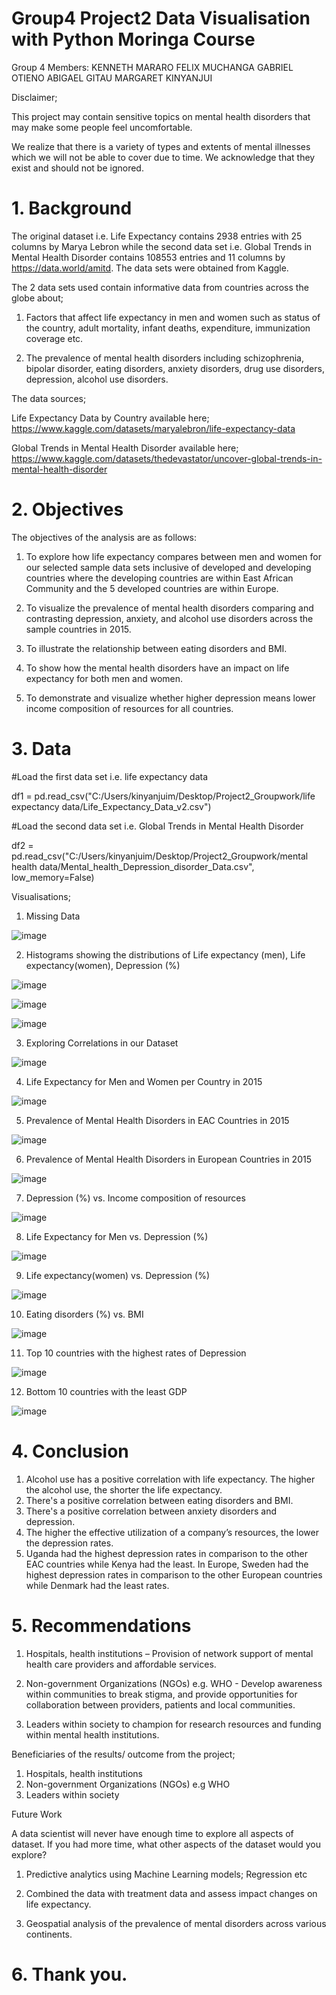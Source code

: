 # Group4 Project2 Data Visualisation with Python Moringa Course

Group 4 Members:
KENNETH MARARO
FELIX MUCHANGA
GABRIEL OTIENO
ABIGAEL GITAU
MARGARET KINYANJUI


Disclaimer;

This project may contain sensitive topics on mental health disorders that may make some people feel uncomfortable.

We realize that there is a variety of types and extents of mental illnesses which we will not be able to cover due to time. We acknowledge that they exist and should not be ignored.

# 1. Background

The original dataset i.e. Life Expectancy contains 2938 entries with 25 columns by Marya Lebron while the second data set i.e. Global Trends in Mental Health Disorder contains 108553 entries and 11 columns by https://data.world/amitd. The data sets were obtained from Kaggle.

The 2 data sets used contain informative data from countries across the globe about;
1. Factors that affect life expectancy in men and women such as status of the country, adult mortality, infant deaths, expenditure, immunization coverage etc.

2. The prevalence of mental health disorders including schizophrenia, bipolar disorder, eating disorders, anxiety disorders, drug use disorders, depression, alcohol use disorders.

The data sources;

Life Expectancy Data by Country available here; https://www.kaggle.com/datasets/maryalebron/life-expectancy-data

Global Trends in Mental Health Disorder available here; https://www.kaggle.com/datasets/thedevastator/uncover-global-trends-in-mental-health-disorder

# 2. Objectives

The objectives of the analysis are as follows:

1. To explore how life expectancy compares between men and women for our selected sample data sets inclusive of developed and developing countries where the developing countries are within East African Community and the 5 developed countries are within Europe.

2. To visualize the prevalence of mental health disorders comparing and contrasting depression, anxiety, and alcohol use disorders across the sample countries in 2015.

3. To illustrate the relationship between eating disorders and BMI.

4. To show how the mental health disorders have an impact on life expectancy for both men and women.

5. To demonstrate and visualize whether higher depression means lower income composition of resources for all countries.

# 3. Data

#Load the first data set i.e. life expectancy data

df1 = pd.read_csv("C:/Users/kinyanjuim/Desktop/Project2_Groupwork/life expectancy data/Life_Expectancy_Data_v2.csv")

#Load the second data set i.e. Global Trends in Mental Health Disorder

df2 = pd.read_csv("C:/Users/kinyanjuim/Desktop/Project2_Groupwork/mental health data/Mental_health_Depression_disorder_Data.csv", 
                  low_memory=False)

Visualisations;
1. Missing Data

![image](https://github.com/26margaretwanjiru/Group4_Project2/assets/34502518/5d0acea0-1b08-4aee-a44b-68fc3b93ff4d)

2. Histograms showing the distributions of Life expectancy (men), Life expectancy(women), Depression (%)

![image](https://github.com/26margaretwanjiru/Group4_Project2/assets/34502518/c46507ef-eea4-434c-84b1-ff60f198071d)

![image](https://github.com/26margaretwanjiru/Group4_Project2/assets/34502518/dfa09e9a-e42b-4004-8500-5870ae51b277)

![image](https://github.com/26margaretwanjiru/Group4_Project2/assets/34502518/24611eb9-9fe1-4f34-87b4-5cc317474dd8)

3. Exploring Correlations in our Dataset

![image](https://github.com/26margaretwanjiru/Group4_Project2/assets/34502518/1ab83087-2ff2-4743-a6c8-fe67fd4c6c61)

4. Life Expectancy for Men and Women per Country in 2015

![image](https://github.com/26margaretwanjiru/Group4_Project2/assets/34502518/588f915e-cbb7-4b79-a73d-38f743a9c353)

5. Prevalence of Mental Health Disorders in EAC Countries in 2015

![image](https://github.com/26margaretwanjiru/Group4_Project2/assets/34502518/6791d4a9-946d-435b-ab82-27b4ae446fb2)

6. Prevalence of Mental Health Disorders in European Countries in 2015

![image](https://github.com/26margaretwanjiru/Group4_Project2/assets/34502518/346bc17b-d005-467f-a184-9b5b0faf5349)

7. Depression (%) vs. Income composition of resources

![image](https://github.com/26margaretwanjiru/Group4_Project2/assets/34502518/24dca692-21d5-4d59-8ef7-74942b717e91)

8. Life Expectancy for Men vs. Depression (%)

  ![image](https://github.com/26margaretwanjiru/Group4_Project2/assets/34502518/593c4b4a-ecf4-4e1c-9042-3c9705bf1d26)

9. Life expectancy(women) vs. Depression (%)

![image](https://github.com/26margaretwanjiru/Group4_Project2/assets/34502518/4fcdb856-a061-4590-b47f-f5181ff36780)

10. Eating disorders (%) vs. BMI

![image](https://github.com/26margaretwanjiru/Group4_Project2/assets/34502518/b190351d-5bc4-492d-95de-a8a642bdc226)

11. Top 10 countries with the highest rates of Depression

![image](https://github.com/26margaretwanjiru/Group4_Project2/assets/34502518/e261bb1b-d9b8-405d-ba9a-1aec98ace961)

12. Bottom 10 countries with the least GDP

  ![image](https://github.com/26margaretwanjiru/Group4_Project2/assets/34502518/79c16d66-0f2c-457f-a2a9-377dcc1cdfb1)


# 4. Conclusion

1. Alcohol use has a positive correlation with life expectancy. The higher the alcohol use, the shorter the life expectancy.
2. There's a positive correlation between eating disorders and BMI.
3. There's a positive correlation between anxiety disorders and depression.
4. The higher the effective utilization of a company’s resources, the lower the depression rates.
5. Uganda had the highest depression rates in comparison to the other EAC countries while Kenya had the least. In Europe, Sweden had the highest depression rates in comparison to the other European countries while Denmark had the least rates.

# 5. Recommendations

1. Hospitals, health institutions – Provision of network support of mental health care providers and affordable services.

2. Non-government Organizations (NGOs) e.g. WHO - Develop awareness within communities to break stigma, and provide opportunities for collaboration between providers, patients and local communities.

3. Leaders within society to champion for research resources and funding within mental health institutions.

Beneficiaries of the results/ outcome from the project;
1. Hospitals, health institutions
2. Non-government Organizations (NGOs) e.g WHO
3. Leaders within society

Future Work

A data scientist will never have enough time to explore all aspects of dataset. If you had more time, what other aspects of the dataset would you explore?

1. Predictive analytics using Machine Learning models; Regression etc

2. Combined the data with treatment data and assess impact changes on life expectancy.

3. Geospatial analysis of the prevalence of mental disorders across various continents.

# 6. Thank you.
